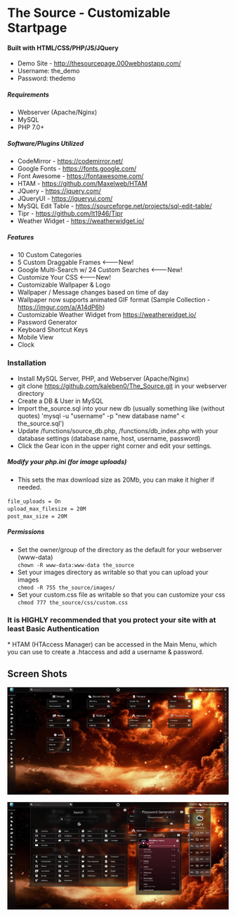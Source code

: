 <h1>The Source - Customizable Startpage</h1>

<h4>Built with HTML/CSS/PHP/JS/JQuery</h4>

* Demo Site - http://thesourcepage.000webhostapp.com/
* Username:  the_demo
* Password: thedemo

<h5>Requirements</h5>

* Webserver (Apache/Nginx)
* MySQL
* PHP 7.0+

<h5>Software/Plugins Utilized</h5>

* CodeMirror - https://codemirror.net/
* Google Fonts - https://fonts.google.com/
* Font Awesome - https://fontawesome.com/
* HTAM - https://github.com/Maxelweb/HTAM
* JQuery - https://jquery.com/
* JQueryUI - https://jqueryui.com/
* MySQL Edit Table - https://sourceforge.net/projects/sql-edit-table/
* Tipr - https://github.com/lt1946/Tipr
* Weather Widget - https://weatherwidget.io/

<h5>Features</h5>

* 10 Custom Categories
* 5 Custom Draggable Frames <---New!
* Google Multi-Search w/ 24 Custom Searches <---New!
* Customize Your CSS <---New!
* Customizable Wallpaper & Logo
* Wallpaper / Message changes based on time of day
* Wallpaper now supports animated GIF format (Sample Collection - https://imgur.com/a/A14dP6h)
* Customizable Weather Widget from https://weatherwidget.io/
* Password Generator
* Keyboard Shortcut Keys
* Mobile View
* Clock

<h3>Installation</h3>

* Install MySQL Server, PHP, and Webserver (Apache/Nginx)
* git clone https://github.com/kaleben0/The_Source.git in your webserver directory
* Create a DB & User in MySQL
* Import the_source.sql into your new db (usually something like (without quotes) 'mysql -u "username" -p "new database name" < the_source.sql')
* Update /functions/source_db.php, /functions/db_index.php with your database settings (database name, host, username, password)
* Click the Gear icon in the upper right corner and edit your settings.

<h5>Modify your php.ini (for image uploads)</h5>

* This sets the max download size as 20Mb, you can make it higher if needed.

`file_uploads = On`<br>
`upload_max_filesize = 20M`<br>
`post_max_size = 20M`<br>

<h5>Permissions</h5>

* Set the owner/group of the directory as the default for your webserver (www-data) <br>
`chown -R www-data:www-data the_source`<br>
* Set your images directory as writable so that you can upload your images<br>
`chmod -R 755 the_source/images/`<br>
* Set your custom.css file as writable so that you can customize your css<br>
`chmod 777 the_source/css/custom.css`<br>

<h3>It is HIGHLY recommended that you protect your site with at least Basic Authentication </h3>
* HTAM (HTAccess Manager) can be accessed in the Main Menu, which you can use to create a .htaccess and add a username & password.

<h2>Screen Shots</h2>

![SS1](/screenshots/capture-main.png)

![SS2](/screenshots/capture-search.png)
